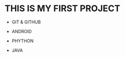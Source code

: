  # THIS IS MY FIRST PROJECT

* GIT & GITHUB

* ANDROID

* PHYTHON

* JAVA

  ​                                                                                                                                                                                                                                                                                